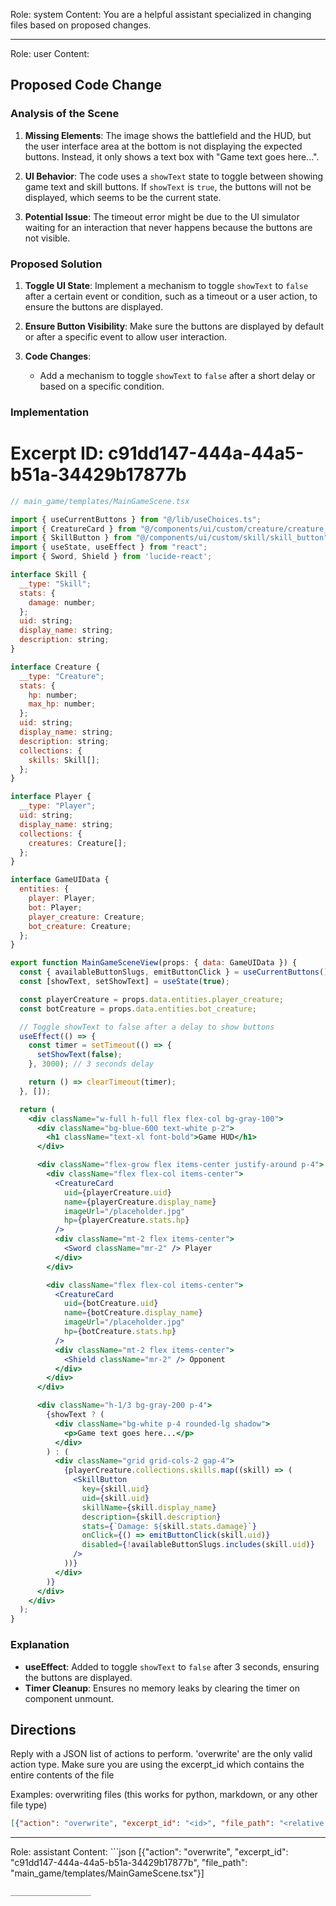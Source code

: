Role: system
Content: You are a helpful assistant specialized in changing files based on proposed changes.
__________________
Role: user
Content: 
## Proposed Code Change
### Analysis of the Scene

1. **Missing Elements**: The image shows the battlefield and the HUD, but the user interface area at the bottom is not displaying the expected buttons. Instead, it only shows a text box with "Game text goes here...".

2. **UI Behavior**: The code uses a `showText` state to toggle between showing game text and skill buttons. If `showText` is `true`, the buttons will not be displayed, which seems to be the current state.

3. **Potential Issue**: The timeout error might be due to the UI simulator waiting for an interaction that never happens because the buttons are not visible.

### Proposed Solution

1. **Toggle UI State**: Implement a mechanism to toggle `showText` to `false` after a certain event or condition, such as a timeout or a user action, to ensure the buttons are displayed.

2. **Ensure Button Visibility**: Make sure the buttons are displayed by default or after a specific event to allow user interaction.

3. **Code Changes**:
   - Add a mechanism to toggle `showText` to `false` after a short delay or based on a specific condition.

### Implementation

# Excerpt ID: c91dd147-444a-44a5-b51a-34429b17877b
```jsx
// main_game/templates/MainGameScene.tsx

import { useCurrentButtons } from "@/lib/useChoices.ts";
import { CreatureCard } from "@/components/ui/custom/creature/creature_card";
import { SkillButton } from "@/components/ui/custom/skill/skill_button";
import { useState, useEffect } from "react";
import { Sword, Shield } from 'lucide-react';

interface Skill {
  __type: "Skill";
  stats: {
    damage: number;
  };
  uid: string;
  display_name: string;
  description: string;
}

interface Creature {
  __type: "Creature";
  stats: {
    hp: number;
    max_hp: number;
  };
  uid: string;
  display_name: string;
  description: string;
  collections: {
    skills: Skill[];
  };
}

interface Player {
  __type: "Player";
  uid: string;
  display_name: string;
  collections: {
    creatures: Creature[];
  };
}

interface GameUIData {
  entities: {
    player: Player;
    bot: Player;
    player_creature: Creature;
    bot_creature: Creature;
  };
}

export function MainGameSceneView(props: { data: GameUIData }) {
  const { availableButtonSlugs, emitButtonClick } = useCurrentButtons();
  const [showText, setShowText] = useState(true);

  const playerCreature = props.data.entities.player_creature;
  const botCreature = props.data.entities.bot_creature;

  // Toggle showText to false after a delay to show buttons
  useEffect(() => {
    const timer = setTimeout(() => {
      setShowText(false);
    }, 3000); // 3 seconds delay

    return () => clearTimeout(timer);
  }, []);

  return (
    <div className="w-full h-full flex flex-col bg-gray-100">
      <div className="bg-blue-600 text-white p-2">
        <h1 className="text-xl font-bold">Game HUD</h1>
      </div>

      <div className="flex-grow flex items-center justify-around p-4">
        <div className="flex flex-col items-center">
          <CreatureCard
            uid={playerCreature.uid}
            name={playerCreature.display_name}
            imageUrl="/placeholder.jpg"
            hp={playerCreature.stats.hp}
          />
          <div className="mt-2 flex items-center">
            <Sword className="mr-2" /> Player
          </div>
        </div>

        <div className="flex flex-col items-center">
          <CreatureCard
            uid={botCreature.uid}
            name={botCreature.display_name}
            imageUrl="/placeholder.jpg"
            hp={botCreature.stats.hp}
          />
          <div className="mt-2 flex items-center">
            <Shield className="mr-2" /> Opponent
          </div>
        </div>
      </div>

      <div className="h-1/3 bg-gray-200 p-4">
        {showText ? (
          <div className="bg-white p-4 rounded-lg shadow">
            <p>Game text goes here...</p>
          </div>
        ) : (
          <div className="grid grid-cols-2 gap-4">
            {playerCreature.collections.skills.map((skill) => (
              <SkillButton
                key={skill.uid}
                uid={skill.uid}
                skillName={skill.display_name}
                description={skill.description}
                stats={`Damage: ${skill.stats.damage}`}
                onClick={() => emitButtonClick(skill.uid)}
                disabled={!availableButtonSlugs.includes(skill.uid)}
              />
            ))}
          </div>
        )}
      </div>
    </div>
  );
}
```

### Explanation

- **useEffect**: Added to toggle `showText` to `false` after 3 seconds, ensuring the buttons are displayed.
- **Timer Cleanup**: Ensures no memory leaks by clearing the timer on component unmount.

## Directions
Reply with a JSON list of actions to perform. 'overwrite' are the only valid action type. 
Make sure you are using the excerpt_id which contains the entire contents of the file

Examples:
overwriting files (this works for python, markdown, or any other file type)
```json output_example1
[{"action": "overwrite", "excerpt_id": "<id>", "file_path": "<relative file path>"}]
```

__________________
Role: assistant
Content: ```json
[{"action": "overwrite", "excerpt_id": "c91dd147-444a-44a5-b51a-34429b17877b", "file_path": "main_game/templates/MainGameScene.tsx"}]
```
__________________
